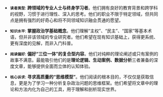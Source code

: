 - **`读者类型`**: **跨领域的专业人士与终身学习者**。他们拥有良好的教育背景和跨学科的视野，习惯于进行理性、深入的思考。他们的职业不限于特定领域，但共同点是拥有强烈的好奇心和将不同领域知识融会贯通的愿望。

- **`知识水平`**: **掌握政治学基础概念**。他们理解“主权”、“民主”、“国家”等基本术语，但并非该领域的专业研究者。他们希望在现有知识基础上，获得更系统、更有深度的见解，而非入门科普。

- **`阅读偏好`**: **偏好“三位一体”的复合型内容**。他们对纯粹的理论阐述或只有案例的故事不满意。最能吸引他们的是**理论逻辑、生动案例、数据分析**三者兼备的深度文章，能够提供全面而立体的认知体验。

- **`核心诉求`**: **寻求高质量的“思维模型”**。他们阅读的根本目的，不仅仅是获取信息，更是为了学习一种分析复杂政治问题的思维框架。他们希望将文章中的理论和方法内化为自己的工具，用于理解和剖析现实世界。